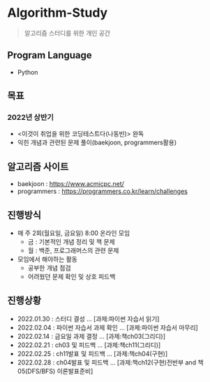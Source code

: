 # Algorithm-Study
> 알고리즘 스터디를 위한 개인 공간

## Program Language
* Python

## 목표
### 2022년 상반기
* <이것이 취업을 위한 코딩테스트다(나동빈)> 완독
* 익힌 개념과 관련된 문제 풀이(baekjoon, programmers활용)

## 알고리즘 사이트
* baekjoon : https://www.acmicpc.net/
* programmers : https://programmers.co.kr/learn/challenges

## 진행방식
* 매 주 2회(월요일, 금요일) 8:00 온라인 모임
  * 금 : 기본적인 개념 정리 및 책 문제
  * 월 : 백준, 프로그래머스의 관련 문제
* 모임에서 해야하는 활동
  * 공부한 개념 점검
  * 어려웠던 문제 확인 및 상호 피드백

## 진행상황
* 2022.01.30 : 스터디 결성 ... [과제:파이썬 자습서 읽기]
* 2022.02.04 : 파이썬 자습서 과제 확인 ... [과제:파이썬 자습서 마무리]
* 2022.02.14 : 금요일 과제 결정 ... [과제:책ch03(그리디)]
* 2022.02.21 : ch03 및 피드백 ... [과제:책ch11(그리디)]
* 2022.02.25 : ch11발표 및 피드백 ... [과제:책ch04(구현)]
* 2022.02.28 : ch04발표 및 피드백 ... [과제:책ch12(구현)전반부 and 책05(DFS/BFS) 이론발표준비]
